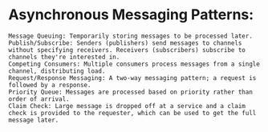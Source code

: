 # Asynchronous Messaging Patterns:

    Message Queuing: Temporarily storing messages to be processed later.
    Publish/Subscribe: Senders (publishers) send messages to channels without specifying receivers. Receivers (subscribers) subscribe to channels they're interested in.
    Competing Consumers: Multiple consumers process messages from a single channel, distributing load.
    Request/Response Messaging: A two-way messaging pattern; a request is followed by a response.
    Priority Queue: Messages are processed based on priority rather than order of arrival.
    Claim Check: Large message is dropped off at a service and a claim check is provided to the requester, which can be used to get the full message later.
